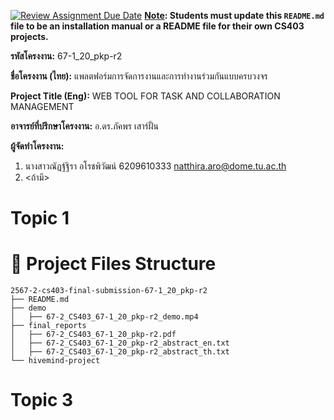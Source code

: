 [![Review Assignment Due Date](https://classroom.github.com/assets/deadline-readme-button-22041afd0340ce965d47ae6ef1cefeee28c7c493a6346c4f15d667ab976d596c.svg)](https://classroom.github.com/a/w8H8oomW)
**<ins>Note</ins>: Students must update this `README.md` file to be an installation manual or a README file for their own CS403 projects.**

**รหัสโครงงาน:** 67-1_20_pkp-r2

**ชื่อโครงงาน (ไทย):** แพลตฟอร์มการจัดการงานและการทำงานร่วมกันแบบครบวงจร

**Project Title (Eng):** WEB TOOL FOR TASK AND COLLABORATION MANAGEMENT

**อาจารย์ที่ปรึกษาโครงงาน:** อ.ดร.ภัคพร เสาร์ฝั้น

**ผู้จัดทำโครงงาน:**
1. นางสาวณัฏฐ์ฐิรา อโรชพิวัฒน์ 6209610333 natthira.aro@dome.tu.ac.th
2. <ถ้ามี>
   
# Topic 1
# 📁 Project Files Structure
```
2567-2-cs403-final-submission-67-1_20_pkp-r2
├── README.md
├── demo
│   ├── 67-2_CS403_67-1_20_pkp-r2_demo.mp4
├── final_reports
│   ├── 67-2_CS403_67-1_20_pkp-r2.pdf
│   ├── 67-2_CS403_67-1_20_pkp-r2_abstract_en.txt
│   ├── 67-2_CS403_67-1_20_pkp-r2_abstract_th.txt
└── hivemind-project
```
# Topic 3
